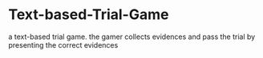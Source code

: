 # Text-based-Trial-Game
a text-based trial game. the gamer collects evidences and pass the trial by presenting the correct evidences
